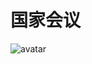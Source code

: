 # 国家会议
![avatar](https://github.com/craftlook/Note/blob/craftlook-Hello-World/image/other/%E5%BE%AE%E4%BF%A1%E5%9B%BE%E7%89%87_20210322175853.jpg)
